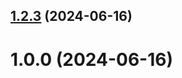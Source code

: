 ## [1.2.3](https://github.com/aioleinikov/git-extended/compare/v1.0.0...v1.2.3) (2024-06-16)



# 1.0.0 (2024-06-16)



